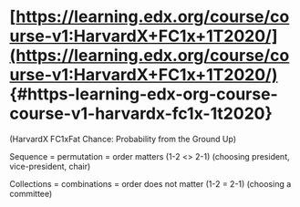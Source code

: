 # [https://learning.edx.org/course/course-v1:HarvardX+FC1x+1T2020/](https://learning.edx.org/course/course-v1:HarvardX+FC1x+1T2020/) {#https-learning-edx-org-course-course-v1-harvardx-fc1x-1t2020}

(HarvardX FC1xFat Chance: Probability from the Ground Up)

Sequence = permutation = order matters (1-2 &lt;&gt; 2-1) (choosing president, vice-president, chair)

Collections = combinations = order does not matter (1-2 = 2-1) (choosing a committee)